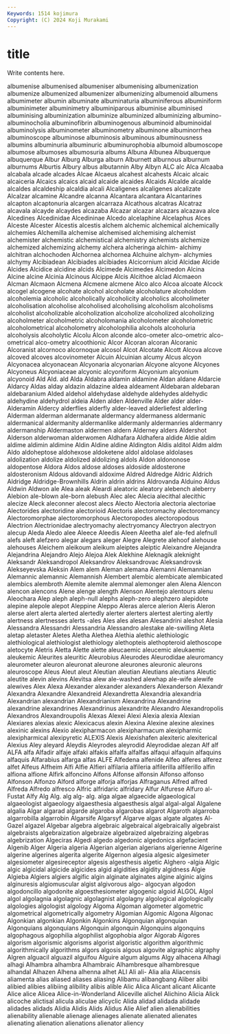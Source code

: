 ```yaml
---
Keywords: 1514 kojimura
Copyright: (C) 2024 Koji Murakami
---
```


# title

Write contents here.



 albumenise albumenised albumeniser albumenising
albumenization albumenize albumenized albumenizer albumenizing albumenoid albumens albumimeter albumin albuminate
albuminaturia albuminiferous albuminiform albuminimeter albuminimetry albuminiparous albuminise albuminised albuminising albuminization
albuminize albuminized albuminizing albumino- albuminocholia albuminofibrin albuminogenous albuminoid albuminoidal albuminolysis
albuminometer albuminometry albuminone albuminorrhea albuminoscope albuminose albuminosis albuminous albuminousness albumins
albuminuria albuminuric albuminurophobia albumoid albumoscope albumose albumoses albumosuria albums Albuna
Albunea Albuquerque albuquerque Albur Alburg Alburga alburn Alburnett alburnous alburnum
alburnums Alburtis Albury albus albutannin Alby Albyn ALC alc Alca
Alcaaba alcabala alcade alcades Alcae Alcaeus alcahest alcahests Alcaic alcaic
alcaiceria Alcaics alcaics alcaid alcaide alcaides Alcaids Alcalde alcalde alcaldes
alcaldeship alcaldia alcali Alcaligenes alcaligenes alcalizate Alcalzar alcamine Alcandre alcanna
Alcantara alcantara Alcantarines alcapton alcaptonuria alcargen alcarraza Alcathous alcatras Alcatraz
alcavala alcayde alcaydes alcazaba Alcazar alcazar alcazars alcazava alce Alcedines
Alcedinidae Alcedininae Alcedo alcelaphine Alcelaphus Alces Alceste Alcester Alcestis alcestis
alchem alchemic alchemical alchemically alchemies Alchemilla alchemise alchemised alchemising alchemist
alchemister alchemistic alchemistical alchemistry alchemists alchemize alchemized alchemizing alchemy alchera
alcheringa alchim- alchimy alchitran alchochoden Alchornea alchornea Alchuine alchym- alchymies
alchymy Alcibiadean Alcibiades alcibiades Alcicornium alcid Alcidae Alcide Alcides Alcidice
alcidine alcids Alcimede Alcimedes Alcimedon Alcina Alcine alcine Alcinia Alcinous
Alcippe Alcis Alcithoe alclad Alcmaeon Alcman Alcmaon Alcmena Alcmene alcmene
Alco alco Alcoa alcoate Alcock alcogel alcogene alcohate alcohol alcoholate
alcoholature alcoholdom alcoholemia alcoholic alcoholically alcoholicity alcoholics alcoholimeter alcoholisation alcoholise
alcoholised alcoholising alcoholism alcoholisms alcoholist alcoholizable alcoholization alcoholize alcoholized alcoholizing
alcoholmeter alcoholmetric alcoholomania alcoholometer alcoholometric alcoholometrical alcoholometry alcoholophilia alcohols alcoholuria
alcoholysis alcoholytic Alcolu Alcon alconde alco-ometer alco-ometric alco-ometrical alco-ometry alcoothionic
Alcor Alcoran alcoran Alcoranic Alcoranist alcornoco alcornoque alcosol Alcot Alcotate
Alcott Alcova alcove alcoved alcoves alcovinometer Alcuin Alcuinian alcumy Alcus
alcyon Alcyonacea alcyonacean Alcyonaria alcyonarian Alcyone alcyone Alcyones Alcyoneus Alcyoniaceae
alcyonic alcyoniform Alcyonium alcyonium alcyonoid Ald Ald. ald Alda Aldabra
aldamin aldamine Aldan aldane Aldarcie Aldarcy Aldas alday aldazin aldazine
aldea aldeament Aldebaran aldebaran aldebaranium Alded aldehol aldehydase aldehyde aldehydes
aldehydic aldehydine aldehydrol aldeia Alden alden Aldenville Alder alder alder-
Alderamin Aldercy alderflies alderfly alder-leaved alderliefest alderling Alderman alderman aldermanate
aldermancy aldermaness aldermanic aldermanical aldermanity aldermanlike aldermanly aldermanries aldermanry aldermanship
Aldermaston aldermen aldern Alderney alders Aldershot Alderson alderwoman alderwomen Aldhafara
Aldhafera aldide Aldie aldim aldime aldimin aldimine Aldin Aldine aldine
Aldington Aldis alditol Aldm aldm Aldo aldoheptose aldohexose aldoketene aldol
aldolase aldolases aldolization aldolize aldolized aldolizing aldols Aldon aldononose aldopentose
Aldora Aldos aldose aldoses aldoside aldosterone aldosteronism Aldous aldovandi aldoxime
Aldred Aldredge Aldric Aldrich Aldridge Aldridge-Brownhills Aldrin aldrin aldrins Aldrovanda
Alduino Aldus Aldwin Aldwon ale Alea aleak Aleardi aleatoric aleatory
alebench aleberry Alebion ale-blown ale-born alebush Alec alec Alecia alecithal
alecithic alecize Aleck aleconner alecost alecs Alecto Alectoria alectoria alectoriae
Alectorides alectoridine alectorioid Alectoris alectoromachy alectoromancy Alectoromorphae alectoromorphous Alectoropodes alectoropodous
Alectrion Alectrionidae alectryomachy alectryomancy Alectryon alectryon alecup Aleda Aledo alee
Aleece Aleedis Aleen Aleetha alef ale-fed alefnull alefs aleft alefzero
alegar alegars aleger Alegre Alegrete alehoof alehouse alehouses Aleichem aleikoum
aleikum aleiptes aleiptic Aleixandre Alejandra Alejandrina Alejandro Alejo Alejoa Alek
Alekhine Aleknagik aleknight Aleksandr Aleksandropol Aleksandrov Aleksandrovac Aleksandrovsk Alekseyevska Aleksin
Alem alem Aleman alemana Alemanni Alemannian Alemannic alemannic Alemannish Alembert
alembic alembicate alembicated alembics alembroth Alemite alemite alemmal alemonger alen
Alena Alencon alencon alencons Alene alenge alength Alenson Alentejo alentours
alenu Aleochara Alep aleph aleph-null alephs aleph-zero alephzero alepidote alepine
alepole alepot Aleppine Aleppo Aleras alerce alerion Aleris Aleron alerse
alert alerta alerted alertedly alerter alerters alertest alerting alertly alertness
alertnesses alerts -ales Ales ales alesan Alesandrini aleshot Alesia Alessandra
Alessandri Alessandria Alessandro alestake ale-swilling Aleta aletap aletaster Aletes Aletha
Alethea Alethia alethic alethiologic alethiological alethiologist alethiology alethopteis alethopteroid alethoscope
aletocyte Aletris Aletta Alette alette aleucaemic aleucemic aleukaemic aleukemic Aleurites
aleuritic Aleurobius Aleurodes Aleurodidae aleuromancy aleurometer aleuron aleuronat aleurone aleurones
aleuronic aleurons aleuroscope Aleus Aleut aleut Aleutian aleutian Aleutians aleutians
Aleutic aleutite alevin alevins Alevitsa alew ale-washed alewhap ale-wife alewife
alewives Alex Alexa Alexander alexander alexanders Alexanderson Alexandr Alexandra Alexandre
Alexandreid Alexandretta Alexandria alexandria Alexandrian alexandrian Alexandrianism Alexandrina Alexandrine alexandrine
alexandrines Alexandrinus alexandrite Alexandro Alexandropolis Alexandros Alexandroupolis Alexas Alexei Alexi
Alexia alexia Alexian Alexiares alexias alexic Alexicacus alexin Alexina Alexine
alexine alexines alexinic alexins Alexio alexipharmacon alexipharmacum alexipharmic alexipharmical alexipyretic
ALEXIS Alexis Alexishafen alexiteric alexiterical Alexius Aley aleyard Aleydis Aleyrodes
aleyrodid Aleyrodidae alezan Alf alf ALFA alfa Alfadir alfaje alfaki
alfakis alfalfa alfalfas alfaqui alfaquin alfaquins alfaquis Alfarabius alfarga alfas
ALFE Alfedena alfenide Alfeo alferes alferez alfet Alfeus Alfheim Alfi
Alfie Alfieri alfilaria alfileria alfilerilla alfilerillo alfin alfiona alfione Alfirk
alfoncino Alfons Alfonse alfonsin Alfonso alfonso Alfonson Alfonzo Alford alforge
alforja alforjas Alfraganus Alfred alfred Alfreda Alfredo alfresco Alfric alfridaric
alfridary Alfur Alfurese Alfuro al-Fustat Alfy Alg Alg. alg alg-
alg. alga algae algaecide algaeological algaeologist algaeology algaesthesia algaesthesis algal
algal-algal Algalene algalia Algar algarad algarde algaroba algarobas algarot Algaroth
algarroba algarrobilla algarrobin Algarsife Algarsyf Algarve algas algate algates Al-Gazel
algazel Algebar algebra algebraic algebraical algebraically algebraist algebraists algebraization algebraize
algebraized algebraizing algebras algebrization Algeciras Algedi algedo algedonic algedonics algefacient
Algenib Alger Algeria algeria Algerian algerian algerians algerienne Algerine algerine
algerines algerita algerite Algernon algesia algesic algesimeter algesiometer algesireceptor algesis
algesthesis algetic Alghero -algia Algic algic algicidal algicide algicides algid
algidities algidity algidness Algie Algieba Algiers algiers algific algin alginate
alginates algine alginic algins alginuresis algiomuscular algist algivorous algo- algocyan
algodon algodoncillo algodonite algoesthesiometer algogenic algoid ALGOL Algol algol algolagnia
algolagnic algolagnist algolagny algological algologically algologies algologist algology Algoma Algoman
algometer algometric algometrical algometrically algometry Algomian Algomic Algona Algonac Algonkian
algonkian Algonkin Algonkins Algonquian algonquian Algonquians algonquians Algonquin algonquin Algonquins
algonquins algophagous algophilia algophilist algophobia algor Algorab Algores algorism algorismic
algorisms algorist algoristic algorithm algorithmic algorithmically algorithms algors algosis algous
algovite algraphic algraphy Algren alguacil alguazil alguifou Alguire algum algums
Algy alhacena Alhagi alhagi Alhambra alhambra Alhambraic Alhambresque alhambresque alhandal
Alhazen Alhena alhenna alhet ALI Ali ali- Alia alia Aliacensis
aliamenta alias aliased aliases aliasing Alibamu alibangbang Aliber alibi alibied
alibies alibiing alibility alibis alible Alic Alica Alicant alicant Alicante
Alice alice Alicea Alice-in-Wonderland Aliceville alichel Alichino Alicia Alick alicoche
alictisal alicula aliculae alicyclic Alida alidad alidada alidade alidades alidads
Alidia Alidis Alids Alidus Alie Alief alien alienabilities alienability alienable
alienage alienages alienate alienated alienates alienating alienation alienations alienator aliency
